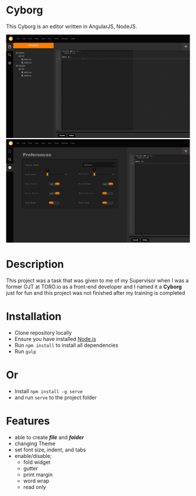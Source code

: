 # Cyborg
  This Cyborg is an editor written in AngularJS, NodeJS.

![alt text](https://github.com/mmt2597/cyborg/blob/master/dist/assets/images/workspace.png?raw=true)
![alt text](https://github.com/mmt2597/cyborg/blob/master/dist/assets/images/settings.png?raw=true)

# Description
  This project was a task that was given to me of my Supervisor when I was a former OJT at TORO.io as a front-end developer
  and I named it a **Cyborg** just for fun and this project was not finished after my training is completed
  
# Installation
  * Clone repository locally
  * Ensure you have installed [Node.js](https://nodejs.org/en/)
  * Run ```npm install``` to install all dependencies
  * Run ```gulp```
# Or
  * Install ```npm install -g serve```
  * and run ```serve``` to the project folder
  
# Features
  * able to create ***file*** and ***folder***
  * changing Theme
  * set font size, indent, and tabs
  * enable/disable; 
    * fold widget
    * gutter
    * print margin
    * word wrap
    * read only
